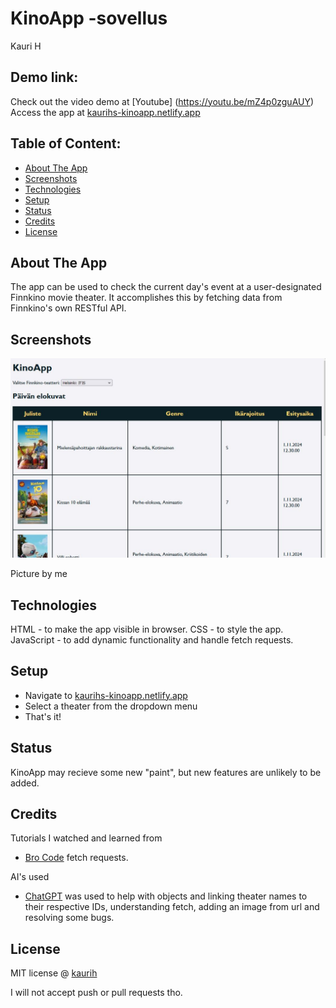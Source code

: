 # KinoApp -sovellus
Kauri H

## Demo link:
Check out the video demo at [Youtube] (https://youtu.be/mZ4p0zguAUY)
Access the app at [kaurihs-kinoapp.netlify.app](https://kaurihs-kinoapp.netlify.app/)

## Table of Content:

- [About The App](#about-the-app)
- [Screenshots](#screenshots)
- [Technologies](#technologies)
- [Setup](#setup)
- [Status](#status)
- [Credits](#credits)
- [License](#license)

## About The App
The app can be used to check the current day's event at a user-designated Finnkino movie theater. It accomplishes this by fetching data from Finnkino's own RESTful API.

## Screenshots

![image](images/ajax_image.JPG)

Picture by me

## Technologies
HTML - to make the app visible in browser.
CSS - to style the app.
JavaScript - to add dynamic functionality and handle fetch requests.

## Setup
- Navigate to [kaurihs-kinoapp.netlify.app](https://kaurihs-kinoapp.netlify.app/)
- Select a theater from the dropdown menu
- That's it!

## Status
KinoApp may recieve some new "paint", but new features are unlikely to be added.

## Credits
Tutorials I watched and learned from
- [Bro Code](https://youtu.be/37vxWr0WgQk?si=k27rZJ_DP26EzIfW) fetch requests.

AI's used
- [ChatGPT](https://chatgpt.com/) was used to help with objects and linking theater names to their respective IDs, understanding fetch, adding an image from url and resolving some bugs.

## License

MIT license @ [kaurih](kaurih@github.com)

I will not accept push or pull requests tho.